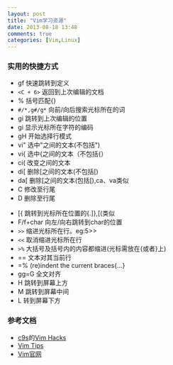 ```yaml
---
layout: post
title: "Vim学习资源"
date: 2013-08-18 13:48
comments: true
categories: [Vim,Linux]
---
```


### 实用的快捷方式

- gf  快速跳转到定义
- `<C + 6>`  返回到上次编辑的文档
- %  括号匹配{}[]()
- `#/*,g#/g*`  向前/向后搜索光标所在的词
- gi  跳转到上次编辑的位置
- gi  显示光标所在字符的编码
- gH  开始选择行模式
- vi"  选中"之间的文本(不包括")
- vi{  选中{之间的文本（不包括{）
- ci(  改变之间的文本
- di[  删除[之间的文本(不包括[)
- da[  删除[之间的文本(包括[),ca、va类似
- C  修改至行尾
- D  删除至行尾

<!-- more -->

- [{  跳转到光标所在位置的{.]},[(类似
- F/f+char  向左/向右跳转到char的位置
- `>>`  缩进光标所在行。eg:5>>
- `<<`  取消缩进光标所在行
- `>%`  大括号及括号内的内容都缩进(光标需放在{或者}上)
- ==  文本对其当前行
- =%  (re)indent the current braces{...}
- gg=G  全文对齐
- H  跳转到屏幕上方
- M  跳转到屏幕中间
- L  转到屏幕下方


### 参考文档

- [c9s](http://c9s.blogspot.com)的[Vim Hacks](http://c9s.blogspot.com/2009/08/vim-hacks-coscup.html)
- [Vim Tips](http://vim.wikia.com/wiki/Best_Vim_Tips)
- [Vim官网](http://www.vim.org/)

